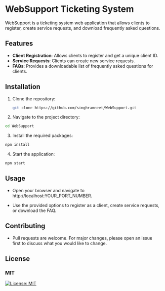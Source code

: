 # WebSupport Ticketing System

WebSupport is a ticketing system web application that allows clients to register, create service requests, and download frequently asked questions.

## Features

- **Client Registration**: Allows clients to register and get a unique client ID.
- **Service Requests**: Clients can create new service requests.
- **FAQs**: Provides a downloadable list of frequently asked questions for clients.

## Installation

1. Clone the repository:
   ```bash
   git clone https://github.com/singhramneet/WebSupport.git
   ```
2. Navigate to the project directory:
  ```bash
  cd WebSupport
  ```

3. Install the required packages:
  ```bash
  npm install
  ```
4. Start the application:
  ```bash
  npm start
```

## Usage
- Open your browser and navigate to http://localhost:YOUR_PORT_NUMBER.

- Use the provided options to register as a client, create service requests, or download the FAQ.
## Contributing

- Pull requests are welcome. For major changes, please open an issue first to discuss what you would like to change.

## License
### MIT
[![License: MIT](https://img.shields.io/badge/License-MIT-yellow.svg)](https://opensource.org/licenses/MIT)  

